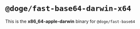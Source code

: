 # `@doge/fast-base64-darwin-x64`

This is the **x86_64-apple-darwin** binary for `@doge/fast-base64`
